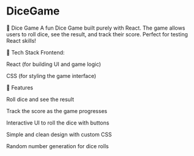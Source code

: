 # DiceGame
📝 Dice Game
A fun Dice Game built purely with React. The game allows users to roll dice, see the result, and track their score. Perfect for testing React skills!

🚀 Tech Stack
Frontend:

React (for building UI and game logic)

CSS (for styling the game interface)

🔐 Features

Roll dice and see the result

Track the score as the game progresses

Interactive UI to roll the dice with buttons

Simple and clean design with custom CSS

Random number generation for dice rolls
